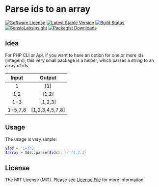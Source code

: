 # Parse ids to an array 

[![Software License](https://img.shields.io/badge/license-MIT-blue.svg?style=flat-square)](LICENSE.md)
[![Latest Stable Version](https://img.shields.io/badge/Version-stable-blue.svg?format=flat-square)](https://packagist.org/packages/ottosmops/ids)
[![Build Status](https://travis-ci.com/ottosmops/ids.svg?branch=master)](https://travis-ci.com/ottosmops/ids)
[![SensioLabsInsight](https://insight.sensiolabs.com/projects/248db8b3-4969-48c5-9a61-9c7346832ff0/mini.png)](https://insight.sensiolabs.com/projects/248db8b3-4969-48c5-9a61-9c7346832ff0)
[![Packagist Downloads](https://img.shields.io/packagist/dt/ottosmops/ids.svg?style=flat-square)](https://packagist.org/packages/ottosmops/ids)


## Idea
For PHP CLI or Api, if you want to have an option for one or more ids (integers), this very small package is a helper, which parses a string to an array of ids.

| Input | Output |
|:----:|:----:|
|1|[1]|
|1,2|[1,2]|
|1-3 | [1,2,3] |
| 1-5,7,8 | [1,2,3,4,5,7,8] |

## Usage
The usage is very simple:

```php 
$ids = '1-3';
$array = Ids::parse($ids); // [1,2,3]
```

## License

The MIT License (MIT). Please see [License File](LICENSE.md) for more information.

